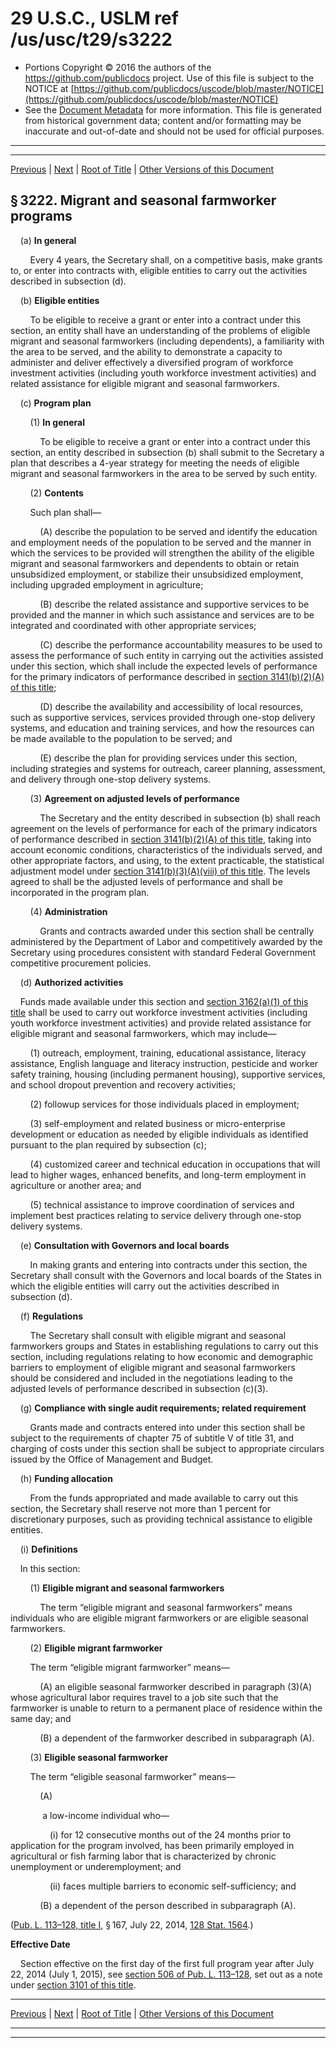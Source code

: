 ---
---

# 29 U.S.C., USLM ref /us/usc/t29/s3222

* Portions Copyright © 2016 the authors of the https://github.com/publicdocs project.
  Use of this file is subject to the NOTICE at [https://github.com/publicdocs/uscode/blob/master/NOTICE](https://github.com/publicdocs/uscode/blob/master/NOTICE)
* See the [Document Metadata](././../../../../../..//README.md) for more information.
  This file is generated from historical government data; content and/or formatting may be inaccurate and out-of-date and should not be used for official purposes.

----------
----------

[Previous](./../../../../../..//us/usc/t29/ch32/schI/ptD/m__us_usc_t29_s3221.md) | [Next](./../../../../../..//us/usc/t29/ch32/schI/ptD/m__us_usc_t29_s3223.md) | [Root of Title](./../../../../../../) | [Other Versions of this Document](https://publicdocs.github.io/go/links?ns=uslm&ref=%2Fus%2Fusc%2Ft29%2Fs3222)

## § 3222. Migrant and seasonal farmworker programs

    (a) __In general__ 

        Every 4 years, the Secretary shall, on a competitive basis, make grants to, or enter into contracts with, eligible entities to carry out the activities described in subsection (d).

    (b) __Eligible entities__ 

        To be eligible to receive a grant or enter into a contract under this section, an entity shall have an understanding of the problems of eligible migrant and seasonal farmworkers (including dependents), a familiarity with the area to be served, and the ability to demonstrate a capacity to administer and deliver effectively a diversified program of workforce investment activities (including youth workforce investment activities) and related assistance for eligible migrant and seasonal farmworkers.

    (c) __Program plan__ 

        (1) __In general__ 

            To be eligible to receive a grant or enter into a contract under this section, an entity described in subsection (b) shall submit to the Secretary a plan that describes a 4-year strategy for meeting the needs of eligible migrant and seasonal farmworkers in the area to be served by such entity.

        (2) __Contents__ 

        Such plan shall—

            (A) describe the population to be served and identify the education and employment needs of the population to be served and the manner in which the services to be provided will strengthen the ability of the eligible migrant and seasonal farmworkers and dependents to obtain or retain unsubsidized employment, or stabilize their unsubsidized employment, including upgraded employment in agriculture;

            (B) describe the related assistance and supportive services to be provided and the manner in which such assistance and services are to be integrated and coordinated with other appropriate services;

            (C) describe the performance accountability measures to be used to assess the performance of such entity in carrying out the activities assisted under this section, which shall include the expected levels of performance for the primary indicators of performance described in [section 3141(b)(2)(A) of this title][/us/usc/t29/s3141/b/2/A];

            (D) describe the availability and accessibility of local resources, such as supportive services, services provided through one-stop delivery systems, and education and training services, and how the resources can be made available to the population to be served; and

            (E) describe the plan for providing services under this section, including strategies and systems for outreach, career planning, assessment, and delivery through one-stop delivery systems.

        (3) __Agreement on adjusted levels of performance__ 

            The Secretary and the entity described in subsection (b) shall reach agreement on the levels of performance for each of the primary indicators of performance described in [section 3141(b)(2)(A) of this title][/us/usc/t29/s3141/b/2/A], taking into account economic conditions, characteristics of the individuals served, and other appropriate factors, and using, to the extent practicable, the statistical adjustment model under [section 3141(b)(3)(A)(viii) of this title][/us/usc/t29/s3141/b/3/A/viii]. The levels agreed to shall be the adjusted levels of performance and shall be incorporated in the program plan.

        (4) __Administration__ 

            Grants and contracts awarded under this section shall be centrally administered by the Department of Labor and competitively awarded by the Secretary using procedures consistent with standard Federal Government competitive procurement policies.

    (d) __Authorized activities__ 

    Funds made available under this section and [section 3162(a)(1) of this title][/us/usc/t29/s3162/a/1] shall be used to carry out workforce investment activities (including youth workforce investment activities) and provide related assistance for eligible migrant and seasonal farmworkers, which may include—

        (1) outreach, employment, training, educational assistance, literacy assistance, English language and literacy instruction, pesticide and worker safety training, housing (including permanent housing), supportive services, and school dropout prevention and recovery activities;

        (2) followup services for those individuals placed in employment;

        (3) self-employment and related business or micro-enterprise development or education as needed by eligible individuals as identified pursuant to the plan required by subsection (c);

        (4) customized career and technical education in occupations that will lead to higher wages, enhanced benefits, and long-term employment in agriculture or another area; and

        (5) technical assistance to improve coordination of services and implement best practices relating to service delivery through one-stop delivery systems.

    (e) __Consultation with Governors and local boards__ 

        In making grants and entering into contracts under this section, the Secretary shall consult with the Governors and local boards of the States in which the eligible entities will carry out the activities described in subsection (d).

    (f) __Regulations__ 

        The Secretary shall consult with eligible migrant and seasonal farmworkers groups and States in establishing regulations to carry out this section, including regulations relating to how economic and demographic barriers to employment of eligible migrant and seasonal farmworkers should be considered and included in the negotiations leading to the adjusted levels of performance described in subsection (c)(3).

    (g) __Compliance with single audit requirements; related requirement__ 

        Grants made and contracts entered into under this section shall be subject to the requirements of chapter 75 of subtitle V of title 31, and charging of costs under this section shall be subject to appropriate circulars issued by the Office of Management and Budget.

    (h) __Funding allocation__ 

        From the funds appropriated and made available to carry out this section, the Secretary shall reserve not more than 1 percent for discretionary purposes, such as providing technical assistance to eligible entities.

    (i) __Definitions__ 

    In this section:

        (1) __Eligible migrant and seasonal farmworkers__ 

            The term “eligible migrant and seasonal farmworkers” means individuals who are eligible migrant farmworkers or are eligible seasonal farmworkers.

        (2) __Eligible migrant farmworker__ 

        The term “eligible migrant farmworker” means—

            (A) an eligible seasonal farmworker described in paragraph (3)(A) whose agricultural labor requires travel to a job site such that the farmworker is unable to return to a permanent place of residence within the same day; and

            (B) a dependent of the farmworker described in subparagraph (A).

        (3) __Eligible seasonal farmworker__ 

        The term “eligible seasonal farmworker” means—

            (A)

             a low-income individual who—

                (i) for 12 consecutive months out of the 24 months prior to application for the program involved, has been primarily employed in agricultural or fish farming labor that is characterized by chronic unemployment or underemployment; and

                (ii) faces multiple barriers to economic self-sufficiency; and

            (B) a dependent of the person described in subparagraph (A).

([Pub. L. 113–128, title I][/us/pl/113/128/tI], § 167, July 22, 2014, [128 Stat. 1564][/us/stat/128/1564].)

 __Effective Date__ 

    Section effective on the first day of the first full program year after July 22, 2014 (July 1, 2015), see [section 506 of Pub. L. 113–128][/us/pl/113/128/s506], set out as a note under [section 3101 of this title][/us/usc/t29/s3101].

----------

[Previous](./../../../../../..//us/usc/t29/ch32/schI/ptD/m__us_usc_t29_s3221.md) | [Next](./../../../../../..//us/usc/t29/ch32/schI/ptD/m__us_usc_t29_s3223.md) | [Root of Title](./../../../../../../) | [Other Versions of this Document](https://publicdocs.github.io/go/links?ns=uslm&ref=%2Fus%2Fusc%2Ft29%2Fs3222)

----------
----------

[/us/usc/t29/s3141/b/2/A]: https://publicdocs.github.io/go/links?ns=uslm&ref=%2Fus%2Fusc%2Ft29%2Fs3141%2Fb%2F2%2FA
[/us/usc/t29/s3141/b/2/A]: https://publicdocs.github.io/go/links?ns=uslm&ref=%2Fus%2Fusc%2Ft29%2Fs3141%2Fb%2F2%2FA
[/us/usc/t29/s3141/b/3/A/viii]: https://publicdocs.github.io/go/links?ns=uslm&ref=%2Fus%2Fusc%2Ft29%2Fs3141%2Fb%2F3%2FA%2Fviii
[/us/usc/t29/s3162/a/1]: https://publicdocs.github.io/go/links?ns=uslm&ref=%2Fus%2Fusc%2Ft29%2Fs3162%2Fa%2F1
[/us/pl/113/128/tI]: https://publicdocs.github.io/go/links?ns=uslm&ref=%2Fus%2Fpl%2F113%2F128%2FtI
[/us/stat/128/1564]: https://publicdocs.github.io/go/links?ns=uslm&ref=%2Fus%2Fstat%2F128%2F1564
[/us/pl/113/128/s506]: https://publicdocs.github.io/go/links?ns=uslm&ref=%2Fus%2Fpl%2F113%2F128%2Fs506
[/us/usc/t29/s3101]: https://publicdocs.github.io/go/links?ns=uslm&ref=%2Fus%2Fusc%2Ft29%2Fs3101



